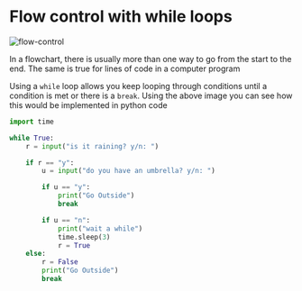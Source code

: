 # Flow control with while loops

![flow-control](https://automatetheboringstuff.com/2e/images/000039.jpg)

In a flowchart, there is usually more than one way to go from the start to the end. The same is true for lines of code in a computer program

Using a `while` loop allows you keep looping through conditions until a condition is met or there is a `break`. Using the above image you can see how this would be implemented in python code

```python
import time

while True:
    r = input("is it raining? y/n: ")

    if r == "y":
        u = input("do you have an umbrella? y/n: ")

        if u == "y":
            print("Go Outside")
            break

        if u == "n":
            print("wait a while")
            time.sleep(3)
            r = True
    else:
        r = False
        print("Go Outside")
        break
```
